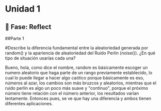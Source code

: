 # Unidad 1

## 🤔 Fase: Reflect

##Parte 1

#Describe la diferencia fundamental entre la aleatoriedad generada por random() y la apariencia de aleatoriedad del Ruido Perlin (noise()). ¿En qué tipo de situación usarías cada una?

Bueno, hola, como dice el nombre, random es básicamente escoger un numero aleatorio que haga parte de un rango previamente establecido, lo cual lo puede llegar a hacer algo caótico porque básicamente es eso, números al azar, los cambios son más bruzcos y aleatorios, mientras que el ruido perlin es algo un poco más suave y "continuo", porque el próximo número tiene relación con el número anterior, los resultados varían lentamente. Entonces pues, se ve que hay una diferencia y ambos tienen diferentes aplicaciones.

